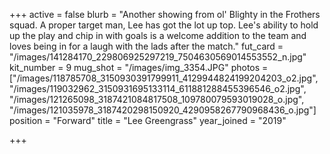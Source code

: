 +++
active = false
blurb = "Another showing from ol' Blighty in the Frothers squad. A proper target man, Lee has got the lot up top. Lee's ability to hold up the play and chip in with goals is a welcome addition to the team and loves being in for a laugh with the lads after the match."
fut_card = "/images/141284170_229806925297219_7504630569014553552_n.jpg"
kit_number = 9
mug_shot = "/images/img_3354.JPG"
photos = ["/images/118785708_3150930391799911_4129944824199204203_o2.jpg", "/images/119032962_3150931695133114_611881288455396546_o2.jpg", "/images/121265098_3187421084817508_109780079593019028_o.jpg", "/images/121035978_3187420298150920_4290958267790968436_o.jpg"]
position = "Forward"
title = "Lee Greengrass"
year_joined = "2019"

+++
